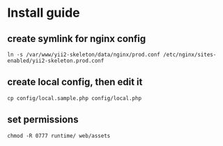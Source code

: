 # Install guide

## create symlink for nginx config

`ln -s /var/www/yii2-skeleton/data/nginx/prod.conf /etc/nginx/sites-enabled/yii2-skeleton.prod.conf`

## create local config, then edit it

`cp config/local.sample.php config/local.php`

## set permissions

`chmod -R 0777 runtime/ web/assets`
